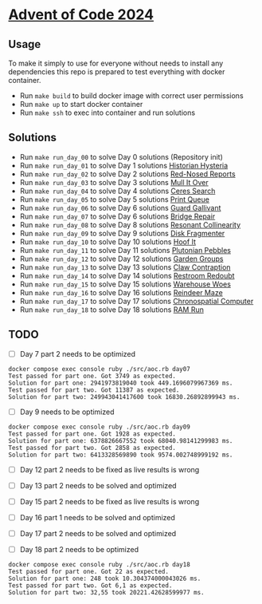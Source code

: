 # [Advent of Code 2024](https://adventofcode.com/2024)

## Usage

To make it simply to use for everyone without needs to install any dependencies this repo is prepared to test everything with docker container.

* Run `make build` to build docker image with correct user permissions
* Run `make up` to start docker container
* Run `make ssh` to exec into container and run solutions

## Solutions

* Run `make run_day_00` to solve Day 0 solutions (Repository init)
* Run `make run_day_01` to solve Day 1 solutions [Historian Hysteria](https://adventofcode.com/2024/day/1)
* Run `make run_day_02` to solve Day 2 solutions [Red-Nosed Reports](https://adventofcode.com/2024/day/2)
* Run `make run_day_03` to solve Day 3 solutions [Mull It Over](https://adventofcode.com/2024/day/3)
* Run `make run_day_04` to solve Day 4 solutions [Ceres Search](https://adventofcode.com/2024/day/4)
* Run `make run_day_05` to solve Day 5 solutions [Print Queue](https://adventofcode.com/2024/day/5)
* Run `make run_day_06` to solve Day 6 solutions [Guard Gallivant](https://adventofcode.com/2024/day/6)
* Run `make run_day_07` to solve Day 6 solutions [Bridge Repair](https://adventofcode.com/2024/day/7)
* Run `make run_day_08` to solve Day 8 solutions [Resonant Collinearity](https://adventofcode.com/2024/day/8)
* Run `make run_day_09` to solve Day 9 solutions [Disk Fragmenter](https://adventofcode.com/2024/day/9)
* Run `make run_day_10` to solve Day 10 solutions [Hoof It](https://adventofcode.com/2024/day/10)
* Run `make run_day_11` to solve Day 11 solutions [Plutonian Pebbles](https://adventofcode.com/2024/day/11)
* Run `make run_day_12` to solve Day 12 solutions [Garden Groups](https://adventofcode.com/2024/day/12)
* Run `make run_day_13` to solve Day 13 solutions [Claw Contraption](https://adventofcode.com/2024/day/13)
* Run `make run_day_14` to solve Day 14 solutions [Restroom Redoubt](https://adventofcode.com/2024/day/14)
* Run `make run_day_15` to solve Day 15 solutions [Warehouse Woes](https://adventofcode.com/2024/day/15)
* Run `make run_day_16` to solve Day 16 solutions [Reindeer Maze](https://adventofcode.com/2024/day/16)
* Run `make run_day_17` to solve Day 17 solutions [Chronospatial Computer](https://adventofcode.com/2024/day/17)
* Run `make run_day_18` to solve Day 18 solutions [RAM Run](https://adventofcode.com/2024/day/18)

## TODO

* [ ] Day 7 part 2 needs to be optimized
```
docker compose exec console ruby ./src/aoc.rb day07
Test passed for part one. Got 3749 as expected.
Solution for part one: 2941973819040 took 449.1696079967369 ms.
Test passed for part two. Got 11387 as expected.
Solution for part two: 249943041417600 took 16830.26892899943 ms.
```

* [ ] Day 9 needs to be optimized
```
docker compose exec console ruby ./src/aoc.rb day09
Test passed for part one. Got 1928 as expected.
Solution for part one: 6378826667552 took 68040.98141299983 ms.
Test passed for part two. Got 2858 as expected.
Solution for part two: 6413328569890 took 9574.002748999192 ms.
```

* [ ] Day 12 part 2 needs to be fixed as live results is wrong
* [ ] Day 13 part 2 needs to be solved and optimized
* [ ] Day 15 part 2 needs to be fixed as live results is wrong
* [ ] Day 16 part 1 needs to be solved and optimized
* [ ] Day 17 part 2 needs to be solved and optimized

* [ ] Day 18 part 2 needs to be optimized
```
docker compose exec console ruby ./src/aoc.rb day18
Test passed for part one. Got 22 as expected.
Solution for part one: 248 took 10.304374000043026 ms.
Test passed for part two. Got 6,1 as expected.
Solution for part two: 32,55 took 20221.42628599977 ms.
```
